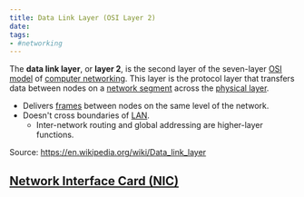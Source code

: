 ```yaml
---
title: Data Link Layer (OSI Layer 2) 
date:
tags: 
- #networking
---
```


The **data link layer**, or **layer 2**, is the second layer of the seven-layer
[OSI model](20201006074200-osi_7_layer.md) of [computer networking](2021-06-10--05-40-21Z--computer_network.md). 
This layer is the protocol layer that transfers data between nodes on a [network segment](20220217091103-network-segment.md)
across the [physical layer](2020-10-10--18-41-00Z--layer_1.md).

* Delivers [frames](2020-10-09--14-43-56Z--frame.md) between nodes on the same
  level of the network.
* Doesn't cross boundaries of [LAN](2020-10-26--12-52-58Z--lan.md). 
  + Inter-network routing and global addressing are higher-layer functions.

Source: https://en.wikipedia.org/wiki/Data_link_layer

## [Network Interface Card (NIC)](2020-10-09--14-30-49Z--nic.md)

